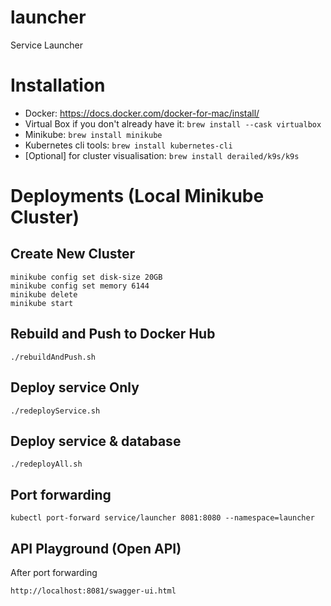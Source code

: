 # launcher

Service Launcher

# Installation
* Docker: https://docs.docker.com/docker-for-mac/install/
* Virtual Box if you don't already have it: `brew install --cask virtualbox`
* Minikube: `brew install minikube`
* Kubernetes cli tools: `brew install kubernetes-cli`
* [Optional] for cluster visualisation: `brew install derailed/k9s/k9s`

# Deployments (Local Minikube Cluster)

## Create New Cluster
```
minikube config set disk-size 20GB
minikube config set memory 6144
minikube delete
minikube start
```

## Rebuild and Push to Docker Hub
```
./rebuildAndPush.sh
```

## Deploy service Only
```
./redeployService.sh
```

## Deploy service & database
```
./redeployAll.sh
```

## Port forwarding
```
kubectl port-forward service/launcher 8081:8080 --namespace=launcher
```

## API Playground (Open API)
After port forwarding
```
http://localhost:8081/swagger-ui.html
```


